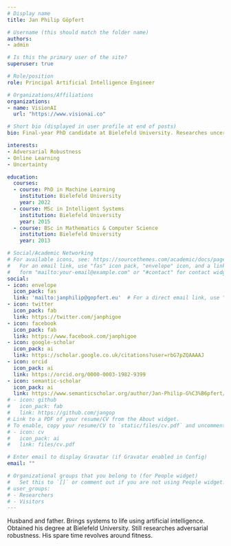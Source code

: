 ```yaml
---
# Display name
title: Jan Philip Göpfert

# Username (this should match the folder name)
authors:
- admin

# Is this the primary user of the site?
superuser: true

# Role/position
role: Principal Artificial Intelligence Engineer

# Organizations/Affiliations
organizations:
- name: VisionAI
  url: "https://www.visionai.co"

# Short bio (displayed in user profile at end of posts)
bio: Final-year PhD candidate at Bielefeld University. Researches uncertainty, generative models and adversarial robustness. Likes lifting heavy weights.

interests:
- Adversarial Robustness
- Online Learning
- Uncertainty

education:
  courses:
  - course: PhD in Machine Learning
    institution: Bielefeld University
    year: 2022
  - course: MSc in Intelligent Systems
    institution: Bielefeld University
    year: 2015
  - course: BSc in Mathematics & Computer Science
    institution: Bielefeld University
    year: 2013

# Social/Academic Networking
# For available icons, see: https://sourcethemes.com/academic/docs/page-builder/#icons
#   For an email link, use "fas" icon pack, "envelope" icon, and a link in the
#   form "mailto:your-email@example.com" or "#contact" for contact widget.
social:
- icon: envelope
  icon_pack: fas
  link: 'mailto:janphilip@gopfert.eu'  # For a direct email link, use "mailto:test@example.org".
- icon: twitter
  icon_pack: fab
  link: https://twitter.com/janphigoe
- icon: facebook
  icon_pack: fab
  link: https://www.facebook.com/janphigoe
- icon: google-scholar
  icon_pack: ai
  link: https://scholar.google.co.uk/citations?user=rbG7pZQAAAAJ
- icon: orcid
  icon_pack: ai
  link: https://orcid.org/0000-0003-1982-9399
- icon: semantic-scholar
  icon_pack: ai
  link: https://www.semanticscholar.org/author/Jan-Philip-G%C3%B6pfert/38731291
# - icon: github
#   icon_pack: fab
#   link: https://github.com/jangop
# Link to a PDF of your resume/CV from the About widget.
# To enable, copy your resume/CV to `static/files/cv.pdf` and uncomment the lines below.
# - icon: cv
#   icon_pack: ai
#   link: files/cv.pdf

# Enter email to display Gravatar (if Gravatar enabled in Config)
email: ""

# Organizational groups that you belong to (for People widget)
#   Set this to `[]` or comment out if you are not using People widget.
# user_groups:
# - Researchers
# - Visitors
---
```


Husband and father. Brings systems to life using artificial intelligence. Obtained his degree at Bielefeld University. Still researches adversarial robustness. His spare time revolves around fitness.
